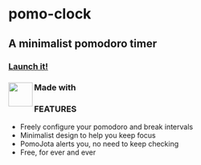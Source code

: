 # pomo-clock
## A minimalist pomodoro timer

### [Launch it!](https://github.com/JeanRufino?tab=repositories)

### Made with <a href="url"><img src="https://br.vuejs.org/images/logo.png" align="left" height="48" width="48" ></a>

### FEATURES
* Freely configure your pomodoro and break intervals
* Minimalist design to help you keep focus
* PomoJota alerts you, no need to keep checking
* Free, for ever and ever

<!-- ## TODOs

### Get the timer working [X]
### Get the stop/go button working [X]
### Get series/cycles section working [X]
### Find out why no sound is beeing played [X]
### Style 1/3 [X]
### Get options working 1/2 [X]
### Style 2/3 [X]
### Get options working 2/2 [X]
### Style 3/3 [X]
### About/Menu section done [X]
### Persist data [] -->


<!-- ## Project setup
```
npm install
```

### Compiles and hot-reloads for development
```
npm run serve
```

### Compiles and minifies for production
```
npm run build
```

### Lints and fixes files
```
npm run lint
```

### Customize configuration
See [Configuration Reference](https://cli.vuejs.org/config/). -->
